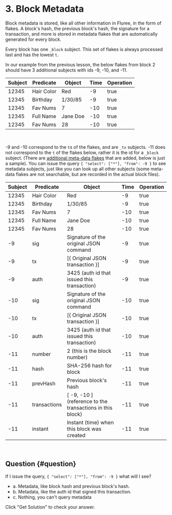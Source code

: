 # 3. Block Metadata

Block metadata is stored, like all other information in Fluree, in the form of flakes. A block's hash, the previous block's hash, the signature for a transaction, and more is stored in metadata flakes that are automatically generated for every block.

Every block has one `_block` subject. This set of flakes is always processed last and has the lowest `t`.

In our example from the previous lesson, the below flakes from block 2 should have 3 additional subjects with ids -9, -10, and -11.

Subject | Predicate | Object | Time | Operation
-- | -- | -- | -- | --
12345 | Hair Color | Red | -9 | true
12345 | Birthday | 1/30/85 | -9 | true
12345 | Fav Nums | 7 | -10 | true
12345 | Full Name | Jane Doe | -10 | true
12345 | Fav Nums | 28 | -10 | true
<br/>

-9 and -10 correspond to the `t`s of the flakes, and are `_tx` subjects. -11 does not correspond to the `t` of the flakes below, rather it is the id for a `_block` subject. (There are <a href="/docs/infrastructure/db-infrastructure#block-metadata" target="_blank">additional meta-data flakes</a> that are added, below is just a sample). You can issue the query `{ "select": ["*"], "from": -9 }` to see metadata subjects, just like you can look up all other subjects (some meta-data flakes are not searchable, but are recorded in the actual block files).

Subject | Predicate | Object | Time | Operation
-- | -- | -- | -- | --
12345 | Hair Color | Red | -9 | true
12345 | Birthday | 1/30/85 | -9 | true
12345 | Fav Nums | 7 | -10 | true
12345 | Full Name | Jane Doe | -10 | true
12345 | Fav Nums | 28 | -10 | true
-9 | sig | Signature of the original JSON command | -9 | true
-9 | tx | [{ Original JSON transaction }] | -9 |true
-9 | auth | 3425 (auth id that issued this transaction) | -9 | true
-10 | sig | Signature of the original JSON command | -10 | true
-10 | tx | [{ Original JSON transaction }] | -10 |true
-10 | auth | 3425 (auth id that issued this transaction) | -10 | true
-11 | number | 2 (this is the block number) | -11 | true
-11 | hash | SHA-256 hash for block | -11 | true
-11| prevHash | Previous block's hash | -11 | true
-11 | transactions| [ -9, -10 ] (reference to the transactions in this block) | -11 | true
-11 | instant | Instant (time) when this block was created | -11 | true
<br/>

## Question {#question}

If I issue the query, `{ "select": ["*"], "from": -9 }` what will I see?

- a. Metadata, like block hash and previous block's hash.
- b. Metadata, like the auth id that signed this transaction.
- c. Nothing, you can't query metadata

Click "Get Solution" to check your answer.
